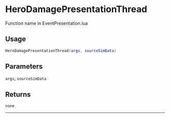 # HeroDamagePresentationThread
Function name in EventPresentation.lua
## Usage
```lua
HeroDamagePresentationThread(args, sourceSimData)
```
## Parameters
`args`, `sourceSimData`
## Returns
`none`

---